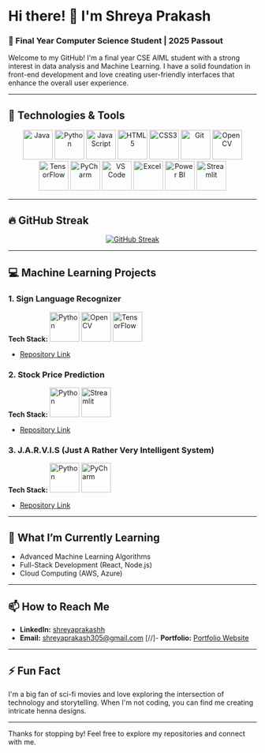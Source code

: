 # Hi there! 👋 I'm Shreya Prakash

### 🚀 Final Year Computer Science Student | 2025 Passout

Welcome to my GitHub! I'm a final year CSE AIML student with a strong interest in data analysis and Machine Learning. I have a solid foundation in front-end development and love creating user-friendly interfaces that enhance the overall user experience.

---



## 🔧 Technologies & Tools

<p align="center">
  <img src="https://img.icons8.com/color/48/000000/java-coffee-cup-logo.png" alt="Java" height="60"/>
  <img src="https://img.icons8.com/color/48/000000/python--v1.png" alt="Python" height="60"/>
  <img src="https://img.icons8.com/color/48/000000/javascript--v1.png" alt="JavaScript" height="60"/>
  <img src="https://img.icons8.com/color/48/000000/html-5--v1.png" alt="HTML5" height="60"/>
  <img src="https://img.icons8.com/color/48/000000/css3.png" alt="CSS3" height="60"/>
  <img src="https://img.icons8.com/color/48/000000/git.png" alt="Git" height="60"/>
  <img src="https://img.icons8.com/color/48/000000/opencv.png" alt="OpenCV" height="60"/>
  <img src="https://img.icons8.com/color/48/000000/tensorflow.png" alt="TensorFlow" height="60"/>
  <img src="https://resources.jetbrains.com/storage/products/pycharm/img/meta/pycharm_logo_300x300.png" alt="PyCharm" height="60"/>
  <img src="https://img.icons8.com/color/48/000000/visual-studio-code-2019.png" alt="VS Code" height="60"/>
  <img src="https://img.icons8.com/color/48/000000/microsoft-excel-2019--v1.png" alt="Excel" height="60"/>
  <img src="https://img.icons8.com/color/48/000000/power-bi.png" alt="Power BI" height="60"/>
  <img src="https://cdn.jsdelivr.net/gh/devicons/devicon/icons/streamlit/streamlit-original.svg" alt="Streamlit" height="60"/>
</p>


---

## 🔥 GitHub Streak

<div align="center">
  
[![GitHub Streak](https://streak-stats.demolab.com/?user=shreyaprakashh&theme=tokyonight)](https://git.io/streak-stats)

</div>

---




## 💻 Machine Learning Projects

### 1. Sign Language Recognizer

**Tech Stack:**
<img src="https://img.icons8.com/color/48/000000/python--v1.png" alt="Python" height="60"/>
<img src="https://img.icons8.com/color/48/000000/opencv.png" alt="OpenCV" height="60"/>
<img src="https://img.icons8.com/color/48/000000/tensorflow.png" alt="TensorFlow" height="60"/>

- [Repository Link](https://github.com/shreyaprakashh/Sign-Language-Recognizer)


### 2. Stock Price Prediction

**Tech Stack:**
<img src="https://img.icons8.com/color/48/000000/python--v1.png" alt="Python" height="60"/>
<img src="https://cdn.jsdelivr.net/gh/devicons/devicon/icons/streamlit/streamlit-original.svg" alt="Streamlit" height="60"/>

- [Repository Link](https://github.com/shreyaprakashh/Stock_Price_Prediction)


### 3. J.A.R.V.I.S (Just A Rather Very Intelligent System)

**Tech Stack:**
<img src="https://img.icons8.com/color/48/000000/python--v1.png" alt="Python" height="60"/>
<img src="https://resources.jetbrains.com/storage/products/pycharm/img/meta/pycharm_logo_300x300.png" alt="PyCharm" height="60"/>

- [Repository Link](https://github.com/shreyaprakashh/JARVIS)



---


## 🌱 What I’m Currently Learning

- Advanced Machine Learning Algorithms
- Full-Stack Development (React, Node.js)
- Cloud Computing (AWS, Azure)

---

## 📫 How to Reach Me

- **LinkedIn:** [shreyaprakashh](https://www.linkedin.com/in/shreyaprakashh/)
- **Email:** [shreyaprakash305@gmail.com](mailto:your.email@example.com)
[//]- **Portfolio:** [Portfolio Website](#)

---

## ⚡ Fun Fact

I'm a big fan of sci-fi movies and love exploring the intersection of technology and storytelling. When I'm not coding, you can find me creating intricate henna designs.

---

Thanks for stopping by! Feel free to explore my repositories and connect with me.
